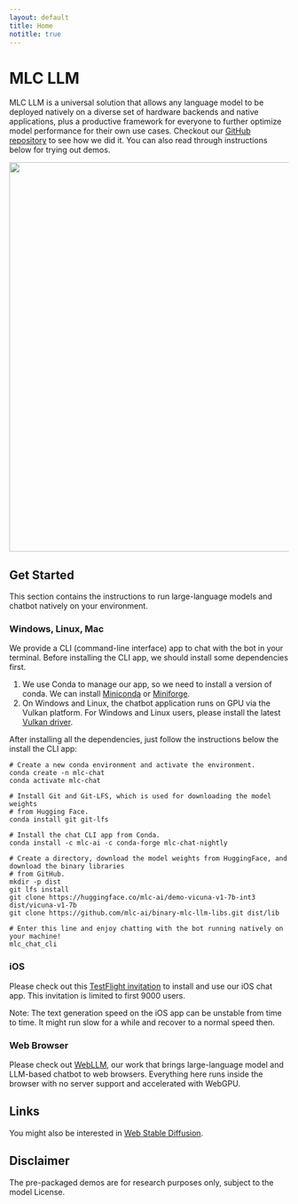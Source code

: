 ```yaml
---
layout: default
title: Home
notitle: true
---
```


# MLC LLM

MLC LLM is a universal solution that allows any language model to be deployed natively on a diverse set of hardware backends and native applications, plus a productive framework for everyone to further optimize model performance for their own use cases. Checkout our [GitHub repository](https://github.com/mlc-ai/mlc-llm) to see how we did it. You can also read through instructions below for trying out demos.

<p align="center">
<img src="demo.gif" height="700">
</p>

## Get Started

This section contains the instructions to run large-language models and chatbot natively on your environment.

### Windows, Linux, Mac

We provide a CLI (command-line interface) app to chat with the bot in your terminal. Before installing
the CLI app, we should install some dependencies first.
1. We use Conda to manage our app, so we need to install a version of conda. We can install [Miniconda](https://docs.conda.io/en/latest/miniconda.html) or [Miniforge](https://github.com/conda-forge/miniforge).
2. On Windows and Linux, the chatbot application runs on GPU via the Vulkan platform. For Windows and Linux users,
please install the latest [Vulkan driver](https://developer.nvidia.com/vulkan-driver).

After installing all the dependencies, just follow the instructions below the install the CLI app:
```shell
# Create a new conda environment and activate the environment.
conda create -n mlc-chat
conda activate mlc-chat

# Install Git and Git-LFS, which is used for downloading the model weights
# from Hugging Face.
conda install git git-lfs

# Install the chat CLI app from Conda.
conda install -c mlc-ai -c conda-forge mlc-chat-nightly

# Create a directory, download the model weights from HuggingFace, and download the binary libraries
# from GitHub.
mkdir -p dist
git lfs install
git clone https://huggingface.co/mlc-ai/demo-vicuna-v1-7b-int3 dist/vicuna-v1-7b
git clone https://github.com/mlc-ai/binary-mlc-llm-libs.git dist/lib

# Enter this line and enjoy chatting with the bot running natively on your machine!
mlc_chat_cli
```

### iOS

Please check out this [TestFlight invitation](https://testflight.apple.com/join/57zd7oxa) to install and use
our iOS chat app. This invitation is limited to first 9000 users.

Note: The text generation speed on the iOS app can be unstable from time to time. It might run slow
for a while and recover to a normal speed then.

### Web Browser

Please check out [WebLLM](https://mlc.ai/web-llm/), our work that brings large-language model and
LLM-based chatbot to web browsers. Everything here runs inside the browser with no server support and accelerated with WebGPU.

## Links

You might also be interested in [Web Stable Diffusion](https://mlc.ai/web-stable-diffusion/).

## Disclaimer
The pre-packaged demos are for research purposes only, subject to the model License.
